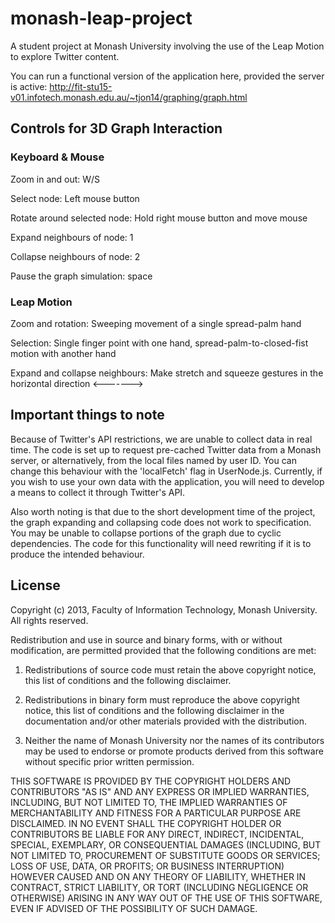 monash-leap-project
===================

A student project at Monash University involving the use of the Leap Motion to explore Twitter content.

You can run a functional version of the application here, provided the server is active:
http://fit-stu15-v01.infotech.monash.edu.au/~tjon14/graphing/graph.html

## Controls for 3D Graph Interaction

### Keyboard & Mouse

Zoom in and out: W/S

Select node: Left mouse button

Rotate around selected node: Hold right mouse button and move mouse

Expand neighbours of node: 1

Collapse neighbours of node: 2

Pause the graph simulation: space

### Leap Motion

Zoom and rotation: Sweeping movement of a single spread-palm hand

Selection: Single finger point with one hand, spread-palm-to-closed-fist motion with another hand

Expand and collapse neighbours: Make stretch and squeeze gestures in the horizontal direction <------->

## Important things to note

Because of Twitter's API restrictions, we are unable to collect data in real time. The code is set up to request pre-cached Twitter data from a Monash server, or alternatively, from the local files named by user ID. You can change this behaviour with the 'localFetch' flag in UserNode.js. Currently, if you wish to use your own data with the application, you will need to develop a means to collect it through Twitter's API.

Also worth noting is that due to the short development time of the project, the graph expanding and collapsing code does not work to specification. You may be unable to collapse portions of the graph due to cyclic dependencies. The code for this functionality will need rewriting if it is to produce the intended behaviour.

## License

Copyright (c) 2013, Faculty of Information Technology, Monash University.
All rights reserved.

Redistribution and use in source and binary forms, with or without modification, are permitted provided that the following conditions are met:

1. Redistributions of source code must retain the above copyright notice, this list of conditions and the following disclaimer.

2. Redistributions in binary form must reproduce the above copyright notice, this list of conditions and the following disclaimer in the documentation and/or other materials provided with the distribution.

3. Neither the name of Monash University nor the names of its contributors may be used to endorse or promote products derived from this software without specific prior written permission.

THIS SOFTWARE IS PROVIDED BY THE COPYRIGHT HOLDERS AND CONTRIBUTORS "AS IS" AND ANY EXPRESS OR IMPLIED WARRANTIES, INCLUDING, BUT NOT LIMITED TO, THE IMPLIED WARRANTIES OF MERCHANTABILITY AND FITNESS FOR A PARTICULAR PURPOSE ARE DISCLAIMED. IN NO EVENT SHALL THE COPYRIGHT HOLDER OR CONTRIBUTORS BE LIABLE FOR ANY DIRECT, INDIRECT, INCIDENTAL, SPECIAL, EXEMPLARY, OR CONSEQUENTIAL DAMAGES (INCLUDING, BUT NOT LIMITED TO, PROCUREMENT OF SUBSTITUTE GOODS OR SERVICES; LOSS OF USE, DATA, OR PROFITS; OR BUSINESS INTERRUPTION) HOWEVER CAUSED AND ON ANY THEORY OF LIABILITY, WHETHER IN CONTRACT, STRICT LIABILITY, OR TORT (INCLUDING NEGLIGENCE OR OTHERWISE) ARISING IN ANY WAY OUT OF THE USE OF THIS SOFTWARE, EVEN IF ADVISED OF THE POSSIBILITY OF SUCH DAMAGE.